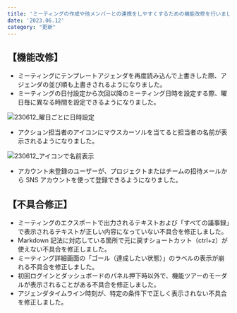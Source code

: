 ```yaml
---
title: 'ミーティングの作成や他メンバーとの連携をしやすくするための機能改修を行いました。その他不具合の修正を行いました。'
date: '2023.06.12'
category: "更新"
---
```


## 【機能改修】

- ミーティングにテンプレートアジェンダを再度読み込んで上書きした際、アジェンダの並び順も上書きされるようになりました。
- ミーティングの日付設定から次回以降のミーティング日時を設定する際、曜日毎に異なる時間を設定できるようになりました。

![230612_曜日ごとに日時設定](https://github.com/uniba/super-good-meetings-portal/assets/92074639/7c9d147b-aeea-413d-a561-21ea7fb148fc)

- アクション担当者のアイコンにマウスカーソルを当てると担当者の名前が表示されるようになりました。

![230612_アイコンで名前表示](https://github.com/uniba/super-good-meetings-portal/assets/92074639/024666ca-4066-4be3-98e5-3f0215ae394b)

- アカウント未登録のユーザーが、プロジェクトまたはチームの招待メールから SNS アカウントを使って登録できるようになりました。


## 【不具合修正】

- ミーティングのエクスポートで出力されるテキストおよび「すべての議事録」で表示されるテキストが正しい内容になっていない不具合を修正しました。
- Markdown 記法に対応している箇所で元に戻すショートカット（ctrl+z）が使えない不具合を修正しました。
- ミーティング詳細画面の「ゴール（達成したい状態）」のラベルの表示が崩れる不具合を修正しました。
- 初回ログインとダッシュボードのパネル押下時以外で、機能ツアーのモーダルが表示されることがある不具合を修正しました。
- アジェンダタイムライン時刻が、特定の条件下で正しく表示されない不具合を修正しました。
